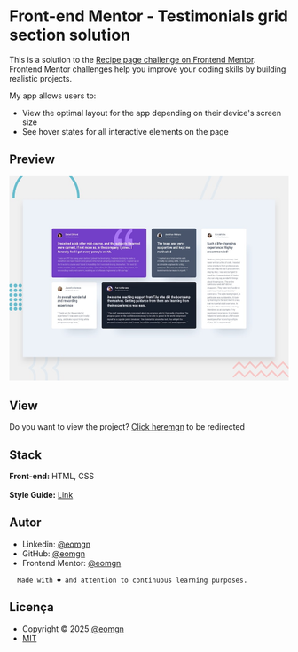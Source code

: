 # Front-end Mentor - Testimonials grid section solution

This is a solution to the [Recipe page challenge on Frontend Mentor](https://www.frontendmentor.io/challenges/testimonials-grid-section-Nnw6J7Un7). Frontend Mentor challenges help you improve your coding skills by building realistic projects.

My app allows users to:

- View the optimal layout for the app depending on their device's screen size
- See hover states for all interactive elements on the page

## Preview

![Preview](./preview.jpg)

## View

Do you want to view the project? [Click heremgn](https://testimonials-grid-section-main-silk-mu.vercel.app/) to be redirected

## Stack

**Front-end:** HTML, CSS
<br>
<br>
**Style Guide:** [Link](./style-guide.md)

## Autor

- Linkedin: [@eomgn](https://www.linkedin.com/in/eomgn/)
- GitHub: [@eomgn](https://github.com/eomgn)
- Frontend Mentor: [@eomgn](https://www.frontendmentor.io/profile/eomgn)

```readme
  Made with ❤️ and attention to continuous learning purposes.
```

## Licença

- Copyright © 2025 [@eomgn](https://github.com/eomgn)
- [MIT](../LICENSE)
